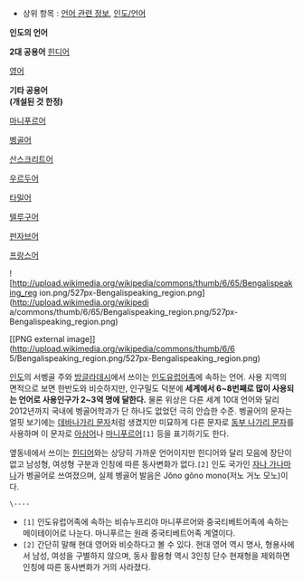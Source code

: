   * 상위 항목 : [언어 관련 정보](%EC%96%B8%EC%96%B4%20%EA%B4%80%EB%A0%A8%20%EC%A0%95%EB%B3%B4.md), [인도/언어](%EC%9D%B8%EB%8F%84/%EC%96%B8%EC%96%B4.md)  

**인도의 언어**

**2대 공용어**
[힌디어](%ED%9E%8C%EB%94%94%EC%96%B4.md)

[영어](%EC%98%81%EC%96%B4.md)

**기타 공용어  
(개설된 것 한정)**

[마니푸르어](%EB%A7%88%EB%8B%88%ED%91%B8%EB%A5%B4%EC%96%B4.md)

[벵골어](%EB%B2%B5%EA%B3%A8%EC%96%B4.md)

[산스크리트어](%EC%82%B0%EC%8A%A4%ED%81%AC%EB%A6%AC%ED%8A%B8%EC%96%B4.md)

[우르두어](%EC%9A%B0%EB%A5%B4%EB%91%90%EC%96%B4.md)

[타밀어](%ED%83%80%EB%B0%80%EC%96%B4.md)

[텔루구어](%ED%85%94%EB%A3%A8%EA%B5%AC%EC%96%B4.md)

[펀자브어](%ED%8E%80%EC%9E%90%EB%B8%8C%EC%96%B4.md)

[프랑스어](%ED%94%84%EB%9E%91%EC%8A%A4%EC%96%B4.md)

![http://upload.wikimedia.org/wikipedia/commons/thumb/6/65/Bengalispeaking_reg
ion.png/527px-Bengalispeaking_region.png](http://upload.wikimedia.org/wikipedi
a/commons/thumb/6/65/Bengalispeaking_region.png/527px-
Bengalispeaking_region.png)

[[PNG external image]](http://upload.wikimedia.org/wikipedia/commons/thumb/6/6
5/Bengalispeaking_region.png/527px-Bengalispeaking_region.png)

[인도](%EC%9D%B8%EB%8F%84.md)의 서벵골 주와
[방글라데시](%EB%B0%A9%EA%B8%80%EB%9D%BC%EB%8D%B0%EC%8B%9C.md)에서 쓰이는
[인도유럽어족](%EC%9D%B8%EB%8F%84%EC%9C%A0%EB%9F%BD%EC%96%B4%EC%A1%B1.md)에 속하는
언어. 사용 지역의 면적으로 보면 한반도와 비슷하지만, 인구밀도 덕분에 **세계에서 6~8번째로 많이 사용되는 언어로 사용인구가 2~3억
명에 달한다.** 물론 위상은 다른 세계 10대 언어와 달리 2012년까지 국내에 벵골어학과가 단 하나도 없었던 극히 안습한 수준. 벵골어의
문자는 얼핏 보기에는 [데바나가리 문자](%EB%8D%B0%EB%B0%94%EB%82%98%EA%B0%80%EB%A6%AC%20%EB%AC%B8%EC%9E%90.md)처럼 생겼지만 미묘하게 다른 문자로 [동부 나가리 문자](%EB%8F%99%EB%B6%80%20%EB%82%98%EA%B0%80%EB%A6%AC%20%EB%AC%B8%EC%9E%90.md)를 사용하며 이 문자로
[아삼어](%EC%95%84%EC%82%BC%EC%96%B4.md)나
[마니푸르어](%EB%A7%88%EB%8B%88%ED%91%B8%EB%A5%B4%EC%96%B4.md)`[1]` 등을 표기하기도 한다.

옆동네에서 쓰이는 [힌디어](%ED%9E%8C%EB%94%94%EC%96%B4.md)와는 상당히 가까운 언어이지만 힌디어와 달리 모음에
장단이 없고 남성형, 여성형 구분과 인칭에 따른 동사변화가 없다.`[2]` 인도 국가인 [자나 가나마나](%EC%9E%90%EB%82%98%20%EA%B0%80%EB%82%98%20%EB%A7%88%EB%82%98.md)가 벵골어로
쓰여졌으며, 실제 벵골어 발음은 Jôno gôno mono(저노 거노 모노)이다.

`\----`

  * `[1]` 인도유럽어족에 속하는 비슈누프리야 마니푸르어와 중국티베트어족에 속하는 메이테이어로 나눈다. 마니푸르는 원래 중국티베트어족 계열이다.
  * `[2]` 간단히 말해 현대 영어와 비슷하다고 볼 수 있다. 현대 영어 역시 명사, 형용사에서 남성, 여성을 구별하지 않으며, 동사 활용형 역시 3인칭 단수 현재형을 제외하면 인칭에 따른 동사변화가 거의 사라졌다.

